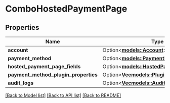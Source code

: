 # ComboHostedPaymentPage

## Properties

Name | Type | Description | Notes
------------ | ------------- | ------------- | -------------
**account** | Option<[**models::Account**](Account.md)> |  | [optional]
**payment_method** | Option<[**models::PaymentMethod**](PaymentMethod.md)> |  | [optional]
**hosted_payment_page_fields** | Option<[**models::HostedPaymentPageFields**](HostedPaymentPageFields.md)> |  | [optional]
**payment_method_plugin_properties** | Option<[**Vec<models::PluginProperty>**](PluginProperty.md)> |  | [optional]
**audit_logs** | Option<[**Vec<models::AuditLog>**](AuditLog.md)> |  | [optional]

[[Back to Model list]](../README.md#documentation-for-models) [[Back to API list]](../README.md#documentation-for-api-endpoints) [[Back to README]](../README.md)


